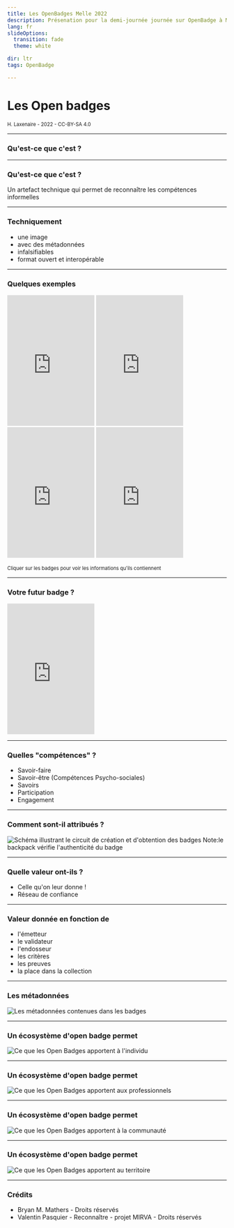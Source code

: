 ```yaml
---
title: Les OpenBadges Melle 2022
description: Présenation pour la demi-journée journée sur OpenBadge à Melle en avril 2022
lang: fr
slideOptions:
  transition: fade
  theme: white

dir: ltr
tags: OpenBadge

---
```

<style>
span.petit {
    font-size: 80%;
}
</style>


# Les  Open badges

<span class=petit>H. Laxenaire - 2022 - CC-BY-SA 4.0</span>


---

### Qu'est-ce que c'est ?

---

### Qu'est-ce que c'est ?
Un artefact technique qui permet de reconnaître les compétences informelles

---

### Techniquement

- une image
- avec des métadonnées
- infalsifiables
- format ouvert et interopérable

---

### Quelques exemples

<iframe  frameborder="0"  scrolling="no" src="https://openbadgepassport.com/app/badge/info/341529/pic/embed" width="200" height="300"></iframe>
<iframe  frameborder="0"  scrolling="no" src="https://openbadgepassport.com/app/badge/info/314757/pic/embed" width="200" height="300"></iframe>
<iframe  frameborder="0"  scrolling="no" src="https://openbadgepassport.com/app/badge/info/127875/pic/embed" width="200" height="300"></iframe>
<iframe  frameborder="0"  scrolling="no" src="https://openbadgepassport.com/app/badge/info/124173/pic/embed" width="200" height="300"></iframe>

<span class=petit>Cliquer sur les badges pour voir les informations qu'ils contiennent</span>

---

### Votre futur badge ?

<iframe  frameborder="0"  scrolling="no" src="https://openbadgepassport.com/app/badge/info/440382/pic/embed" width="200" height="300"></iframe>

---

### Quelles "compétences" ?

- Savoir-faire
- Savoir-être (Compétences Psycho-sociales)
- Savoirs
- Participation
- Engagement

---

### Comment sont-il attribués ?
![Schéma illustrant le circuit de création et d'obtention des badges](http://www.lamerguez.com/presentations_GitPich/presentation-open_badge/Le_chemin_de_lopenbadge.png  "Schéma illustrant le circuit de création et d'obtention des badges")
Note:le backpack vérifie l'authenticité du badge

---

### Quelle valeur ont-ils ?
- Celle qu'on leur donne !
- Réseau de confiance

---

### Valeur donnée en fonction de
- l'émetteur
- le validateur
- l'endosseur
- les critères 
- les preuves
- la place dans la collection

---

### Les métadonnées

![Les métadonnées contenues dans les badges](http://www.lamerguez.com/presentations_GitPich/presentation-open_badge/badge_definition1-1_pt.png  "Les métadonnées contenues dans les badges")

---

### Un écosystème d'open badge permet 
![Ce que les Open Badges apportent à l'individu](http://www.lamerguez.com/presentations_GitPich/presentation-open_badge/Ecosysteme_OpenBadge_1-individu.png  "Ce que les Open Badges apportent à l'individu")

---

### Un écosystème d'open badge permet 
![Ce que les Open Badges apportent aux professionnels](http://www.lamerguez.com/presentations_GitPich/presentation-open_badge/Ecosysteme_OpenBadge_2-professionnels.png  "Ce que les Open Badges apportent aux professionnels")

---

### Un écosystème d'open badge permet 
![Ce que les Open Badges apportent à la communauté](http://www.lamerguez.com/presentations_GitPich/presentation-open_badge/Ecosysteme_OpenBadge_3-communaute.png  "Ce que les Open Badges apportent à la communauté")

---

### Un écosystème d'open badge permet 
![Ce que les Open Badges apportent au territoire](http://www.lamerguez.com/presentations_GitPich/presentation-open_badge/Ecosysteme_OpenBadge_4-territoire.png  "Ce que les Open Badges apportent au territoire")

---

### Crédits

- Bryan M. Mathers - Droits réservés
- Valentin Pasquier - Reconnaître - projet MIRVA - Droits réservés